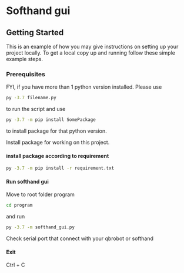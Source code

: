 # Softhand gui
<!-- GETTING STARTED -->
## Getting Started

This is an example of how you may give instructions on setting up your project locally.
To get a local copy up and running follow these simple example steps.

### Prerequisites

FYI, if you have more than 1 python version installed. Please use 
```sh
py -3.7 filename.py
```
to run the script and use
```sh
py -3.7 -m pip install SomePackage
```
to install package for that python version.

Install package for working on this project.
#### install package according to requirement
```sh
py -3.7 -m pip install -r requirement.txt
```

#### Run softhand gui
Move to root folder program 
```sh
cd program
```
and run
```sh
py -3.7 -m softhand_gui.py
```
Check serial port that connect with your qbrobot or softhand

#### Exit
Ctrl + C
